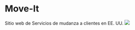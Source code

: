 # Move-It
Sitio web de Servicios de mudanza a clientes en EE. UU.
<img src="https://drive.google.com/uc?id=1MVNwLQq2E0GX5LW-q92F6fSOA3-yFi-A" />
